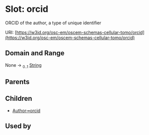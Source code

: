 
# Slot: orcid

ORCID of the author, a type of unique identifier

URI: [https://w3id.org/osc-em/oscem-schemas-cellular-tomo/orcid](https://w3id.org/osc-em/oscem-schemas-cellular-tomo/orcid)


## Domain and Range

None &#8594;  <sub>0..1</sub> [String](types/String.md)

## Parents


## Children

 *  [Author➞orcid](Author_orcid.md)

## Used by

